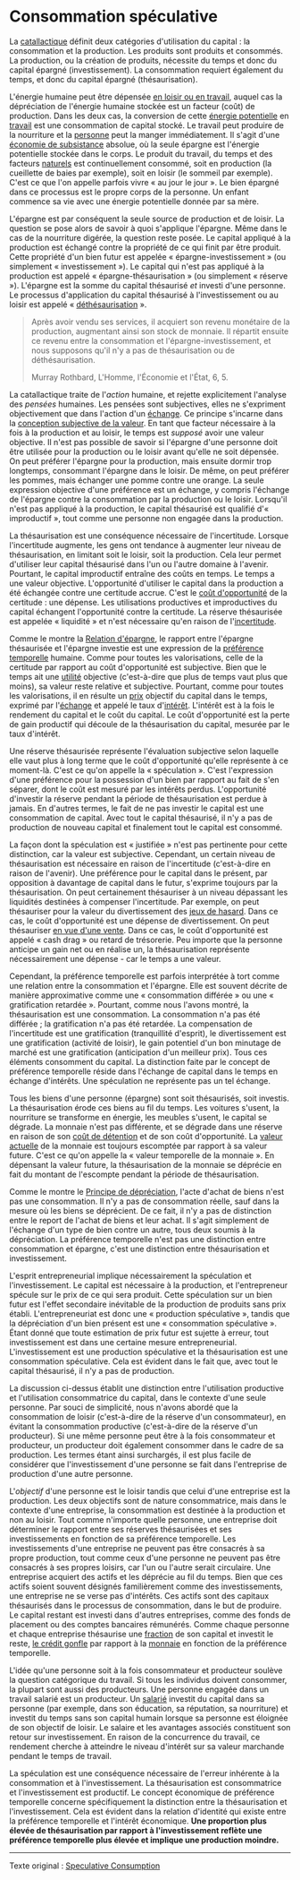 Consommation spéculative
========================

La [catallactique](https://fr.wikipedia.org/wiki/Catallaxie) définit deux catégories d'utilisation du capital : la consommation et la production. Les produits sont produits et consommés. La production, ou la création de produits, nécessite du temps et donc du capital épargné (investissement). La consommation requiert également du temps, et donc du capital épargné (thésaurisation).

L'énergie humaine peut être dépensée [en loisir ou en travail](https://mises.org/library/man-economy-and-state-power-and-market/html/p/926), auquel cas la dépréciation de l'énergie humaine stockée est un facteur (coût) de production. Dans les deux cas, la conversion de cette [énergie potentielle](https://fr.wikipedia.org/wiki/%C3%89nergie_potentielle) en [travail](https://fr.wikipedia.org/wiki/Travail_d%27une_force) est une consommation de capital stocké. Le travail peut produire de la nourriture et la [personne](ch101-glossary.md#personne) peut la manger immédiatement. Il s'agit d'une [économie de subsistance](https://fr.wikipedia.org/wiki/%C3%89conomie_de_subsistance) absolue, où la seule épargne est l'énergie potentielle stockée dans le corps. Le produit du travail, du temps et des facteurs [naturels](https://mises.org/library/man-economy-and-state-power-and-market/html/p/939) est continuellement consommé, soit en production (la cueillette de baies par exemple), soit en loisir (le sommeil par exemple). C'est ce que l'on appelle parfois vivre « au jour le jour ». Le bien épargné dans ce processus est le propre corps de la personne. Un enfant commence sa vie avec une énergie potentielle donnée par sa mère.

L'épargne est par conséquent la seule source de production et de loisir. La question se pose alors de savoir à quoi s'applique l'épargne. Même dans le cas de la nourriture digérée, la question reste posée. Le capital appliqué à la production est échangé contre la propriété de ce qui finit par être produit. Cette propriété d'un bien futur est appelée « épargne-investissement » (ou simplement « investissement »). Le capital qui n'est pas appliqué à la production est appelé « épargne-thésaurisation » (ou simplement « réserve »). L'épargne est la somme du capital thésaurisé *et* investi d'une personne. Le processus d'application du capital thésaurisé à l'investissement ou au loisir est appelé « [déthésaurisation](https://mises.org/library/man-economy-and-state-power-and-market/html/p/992) ».

> Après avoir vendu ses services, il acquiert son revenu monétaire de la production, augmentant ainsi son stock de monnaie. Il répartit ensuite ce revenu entre la consommation et l'épargne-investissement, et nous supposons qu'il n'y a pas de thésaurisation ou de déthésaurisation.
>
> Murray Rothbard, L'Homme, l'Économie et l'État, 6, 5.

La catallactique traite de l'*action* humaine, et rejette explicitement l'analyse des *pensées* humaines. Les pensées sont subjectives, elles ne s'expriment objectivement que dans l'action d'un [échange](ch101-glossary.md#commerce). Ce principe s'incarne dans la [conception subjective de la valeur](https://fr.wikipedia.org/wiki/Conception_subjective_de_la_valeur). En tant que facteur nécessaire à la fois à la production et au loisir, le temps est *supposé* avoir une valeur objective. Il n'est pas possible de savoir si l'épargne d'une personne doit être utilisée pour la production ou le loisir avant qu'elle ne soit dépensée. On peut préférer l'épargne pour la production, mais ensuite dormir trop longtemps, consommant l'épargne dans le loisir. De même, on peut préférer les pommes, mais échanger une pomme contre une orange. La seule expression objective d'une préférence est un échange, y compris l'échange de l'épargne contre la consommation par la production ou le loisir. Lorsqu'il n'est pas appliqué à la production, le capital thésaurisé est qualifié d'« improductif », tout comme une personne non engagée dans la production.

La thésaurisation est une conséquence nécessaire de l'incertitude. Lorsque l'incertitude augmente, les gens ont tendance à augmenter leur niveau de thésaurisation, en limitant soit le loisir, soit la production. Cela leur permet d'utiliser leur capital thésaurisé dans l'un ou l'autre domaine à l'avenir. Pourtant, le capital improductif entraîne des coûts en temps. Le temps a une valeur objective. L'opportunité d'utiliser le capital dans la production a été échangée contre une certitude accrue. C'est le [coût d'opportunité](https://fr.wikipedia.org/wiki/Co%C3%BBt_d%27opportunit%C3%A9) de la certitude : une dépense. Les utilisations productives et improductives du capital échangent l'opportunité contre la certitude. La réserve thésaurisée est appelée « liquidité » et n'est nécessaire qu'en raison de l'[incertitude](http://pratclif.com/economy/money_files/rothbard.money1.htm#9).

Comme le montre la [Relation d'épargne](ch091-saving-relation.md), le rapport entre l'épargne thésaurisée et l'épargne investie est une expression de la [préférence temporelle](ch085-time-preference-fallacy.md) humaine. Comme pour toutes les valorisations, celle de la certitude par rapport au coût d'opportunité est subjective. Bien que le temps ait une [utilité](ch101-glossary.md#utilité) objective (c'est-à-dire que plus de temps vaut plus que moins), sa valeur reste relative et subjective. Pourtant, comme pour toutes les valorisations, il en résulte un [prix](ch101-glossary.md#prix) objectif du capital dans le temps, exprimé par l'[échange](ch101-glossary.md#échange) et appelé le taux d'[intérêt](ch101-glossary.md#intérêt). L'intérêt est à la fois le rendement du capital et le coût du capital. Le coût d'opportunité est la perte de gain productif qui découle de la thésaurisation du capital, mesurée par le taux d'intérêt.

Une réserve thésaurisée représente l'évaluation subjective selon laquelle elle vaut plus à long terme que le coût d'opportunité qu'elle représente à ce moment-là. C'est ce qu'on appelle la « spéculation ». C'est l'expression d'une préférence pour la possession d'un bien par rapport au fait de s'en séparer, dont le coût est mesuré par les intérêts perdus. L'opportunité d'investir la réserve pendant la période de thésaurisation est perdue à jamais. En d'autres termes, le fait de ne pas investir le capital est une consommation de capital. Avec tout le capital thésaurisé, il n'y a pas de production de nouveau capital et finalement tout le capital est consommé.

La façon dont la spéculation est « justifiée » n'est pas pertinente pour cette distinction, car la valeur est subjective. Cependant, un certain niveau de thésaurisation est nécessaire en raison de l'incertitude (c'est-à-dire en raison de l'avenir). Une préférence pour le capital dans le présent, par opposition à davantage de capital dans le futur, s'exprime toujours par la thésaurisation. On peut certainement thésauriser à un niveau dépassant les liquidités destinées à compenser l'incertitude. Par exemple, on peut thésauriser pour la valeur du divertissement des [jeux de hasard](https://fr.wikipedia.org/wiki/Jeu_de_hasard). Dans ce cas, le coût d'opportunité est une dépense de divertissement. On peut thésauriser [en vue d'une vente](https://en.wikipedia.org/wiki/Market_timing). Dans ce cas, le coût d'opportunité est appelé « cash drag » ou retard de trésorerie. Peu importe que la personne anticipe un gain net ou en réalise un, la thésaurisation représente nécessairement une dépense - car le temps a une valeur.

Cependant, la préférence temporelle est parfois interprétée à tort comme une relation entre la consommation et l'épargne. Elle est souvent décrite de manière approximative comme une « consommation différée » ou une « gratification retardée ». Pourtant, comme nous l'avons montré, la thésaurisation est une consommation. La consommation n'a pas été différée ; la gratification n'a pas été retardée. La compensation de l'incertitude est une gratification (tranquillité d'esprit), le divertissement est une gratification (activité de loisir), le gain potentiel d'un bon minutage de marché est une gratification (anticipation d'un meilleur prix). Tous ces éléments consomment du capital. La distinction faite par le concept de préférence temporelle réside dans l'échange de capital dans le temps en échange d'intérêts. Une spéculation ne représente pas un tel échange.

Tous les biens d'une personne (épargne) sont soit thésaurisés, soit investis. La thésaurisation érode ces biens au fil du temps. Les voitures s'usent, la nourriture se transforme en énergie, les meubles s'usent, le capital se dégrade. La monnaie n'est pas différente, et se dégrade dans une réserve en raison de son [coût de détention](https://en.wikipedia.org/wiki/Cost_of_carry) et de son coût d'opportunité. La [valeur actuelle](https://fr.wikipedia.org/wiki/Finance_d%27entreprise#Valeur_pr%C3%A9sente) de la monnaie est toujours escomptée par rapport à sa valeur future. C'est ce qu'on appelle la « valeur temporelle de la monnaie ». En dépensant la valeur future, la thésaurisation de la monnaie se déprécie en fait du montant de l'escompte pendant la période de thésaurisation.

Comme le montre le [Principe de dépréciation](ch011-depreciation-principle.md), l'acte d'achat de biens n'est pas une consommation. Il n'y a pas de consommation réelle, sauf dans la mesure où les biens se déprécient. De ce fait, il n'y a pas de distinction entre le report de l'achat de biens et leur achat. Il s'agit simplement de l'échange d'un type de bien contre un autre, tous deux soumis à la dépréciation. La préférence temporelle n'est pas une distinction entre consommation et épargne, c'est une distinction entre thésaurisation et investissement.

L'esprit entrepreneurial implique nécessairement la spéculation et l'investissement. Le capital est nécessaire à la production, et l'entrepreneur spécule sur le prix de ce qui sera produit. Cette spéculation sur un bien futur est l'effet secondaire inévitable de la production de produits sans prix établi. L'entrepreneuriat est donc une « production spéculative », tandis que la dépréciation d'un bien présent est une « consommation spéculative ». Étant donné que toute estimation de prix futur est sujette à erreur, tout investissement est dans une certaine mesure entrepreneurial. L'investissement est une production spéculative et la thésaurisation est une consommation spéculative. Cela est évident dans le fait que, avec tout le capital thésaurisé, il n'y a pas de production.

La discussion ci-dessus établit une distinction entre l'utilisation productive et l'utilisation consommatrice du capital, dans le contexte d'une seule personne. Par souci de simplicité, nous n'avons abordé que la consommation de loisir (c'est-à-dire de la réserve d'un consommateur), en évitant la consommation productive (c'est-à-dire de la réserve d'un producteur). Si une même personne peut être à la fois consommateur et producteur, un producteur doit également consommer dans le cadre de sa production. Les termes étant ainsi surchargés, il est plus facile de considérer que l'investissement d'une personne se fait dans l'entreprise de production d'une autre personne.

L'*objectif* d'une personne est le loisir tandis que celui d'une entreprise est la production. Les deux objectifs sont de nature consommatrice, mais dans le contexte d'une entreprise, la consommation est destinée à la production et non au loisir. Tout comme n'importe quelle personne, une entreprise doit déterminer le rapport entre ses réserves thésaurisées et ses investissements en fonction de sa préférence temporelle. Les investissements d'une entreprise ne peuvent pas être consacrés à sa propre production, tout comme ceux d'une personne ne peuvent pas être consacrés à ses propres loisirs, car l'un ou l'autre serait circulaire. Une entreprise acquiert des actifs et les déprécie au fil du temps. Bien que ces actifs soient souvent désignés familièrement comme des investissements, une entreprise ne se verse pas d'intérêts. Ces actifs sont des capitaux thésaurisés dans le processus de consommation, dans le but de produire. Le capital restant est investi dans d'autres entreprises, comme des fonds de placement ou des comptes bancaires rémunérés. Comme chaque personne et chaque entreprise thésaurise une [fraction](ch056-full-reserve-fallacy.md) de son capital et investit le reste, [le crédit gonfle](ch046-credit-expansion-fallacy.md) par rapport à la [monnaie](ch005-money-taxonomy.md) en fonction de la préférence temporelle.

L'idée qu'une personne soit à la fois consommateur et producteur soulève la question catégorique du travail. Si tous les individus doivent consommer, la plupart sont aussi des producteurs. Une personne engagée dans un travail salarié est un producteur. Un [salarié](https://fr.wikipedia.org/wiki/Salariat) investit du capital dans sa personne (par exemple, dans son éducation, sa réputation, sa nourriture) et investit du temps sans son capital humain lorsque sa personne est éloignée de son objectif de loisir. Le salaire et les avantages associés constituent son retour sur investissement. En raison de la concurrence du travail, ce rendement cherche à atteindre le niveau d'intérêt sur sa valeur marchande pendant le temps de travail.

La spéculation est une conséquence nécessaire de l'erreur inhérente à la consommation et à l'investissement. La thésaurisation est consommatrice et l'investissement est productif. Le concept économique de préférence temporelle concerne spécifiquement la distinction entre la thésaurisation et l'investissement. Cela est évident dans la relation d'identité qui existe entre la préférence temporelle et l'intérêt économique. **Une proportion plus élevée de thésaurisation par rapport à l'investissement reflète une préférence temporelle plus élevée et implique une production moindre.**

---

Texte original : [Speculative Consumption](https://github.com/libbitcoin/libbitcoin-system/wiki/Speculative-Consumption)